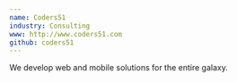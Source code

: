 ```yaml
---
name: Coders51
industry: Consulting
www: http://www.coders51.com
github: coders51
---
```

We develop web and mobile solutions for the entire galaxy.
